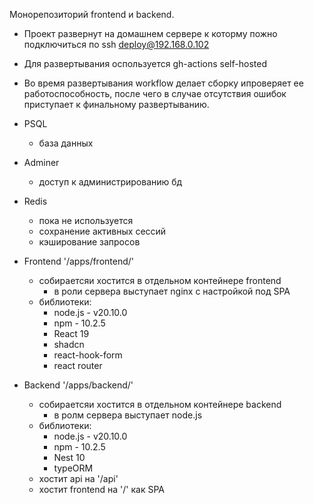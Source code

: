 Монорепозиторий frontend и backend.
- Проект развернут на домашнем сервере к которму пожно подключиться по ssh deploy@192.168.0.102
- Для развертывания оспользуется gh-actions self-hosted
- Во время развертывания workflow делает сборку ипроверяет ее работоспособность, после чего в случае отсутствия ошибок приступает к финальному развертыванию.
- PSQL
    - база данных
- Adminer
    - доступ к администрированию бд
- Redis
    - пока не используется
    - сохранение активных сессий
    - кэширование запросов
- Frontend '/apps/frontend/'
    - собираетсяи хостится в отдельном контейнере frontend
        - в роли сервера выступает nginx с настройкой под SPA
    - библиотеки:
        - node.js - v20.10.0
        - npm - 10.2.5
        - React 19 
        - shadcn
        - react-hook-form
        - react router
    
- Backend '/apps/backend/'
    - собираетсяи хостится в отдельном контейнере backend
        - в ролм сервера выступает node.js
    - библиотеки:
        - node.js - v20.10.0
        - npm - 10.2.5
        - Nest 10 
        - typeORM
    - хостит api на '/api'
    - хостит frontend на '/' как SPA
    